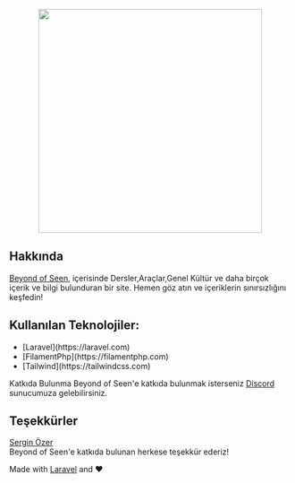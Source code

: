 <p align="center"><a href="https://beyondofseen.com" target="_blank"><img src="https://beyondofseen.com/images/logo.png" width="400"></a></p>


## Hakkında
[Beyond of Seen](https://beyondofseen.com/), içerisinde Dersler,Araçlar,Genel Kültür ve daha birçok içerik ve bilgi bulunduran bir site. Hemen göz atın ve içeriklerin sınırsızlığını keşfedin!

## Kullanılan Teknolojiler:
<ul>
    <li>[Laravel](https://laravel.com)</li>
    <li>[FilamentPhp](https://filamentphp.com)</li>
    <li>[Tailwind](https://tailwindcss.com)</li>
</ul>

Katkıda Bulunma
Beyond of Seen'e katkıda bulunmak isterseniz [Discord](https://discord.gg/9BpnWM7qWF) sunucumuza gelebilirsiniz.

## Teşekkürler
[Sergin Özer](https://www.instagram.com/serginozer/)
<br>
Beyond of Seen'e katkıda bulunan herkese teşekkür ederiz!

Made with [Laravel](https://laravel.com) and ❤️
